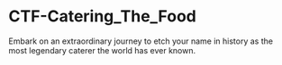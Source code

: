 # CTF-Catering_The_Food
Embark on an extraordinary journey to etch your name in history as the most legendary caterer the world has ever known. 
